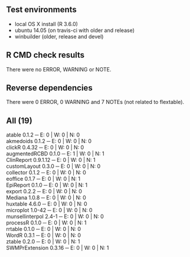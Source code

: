 ## Test environments

- local OS X install (R 3.6.0)
- ubuntu 14.05 (on travis-ci with older and release)
- winbuilder (older, release and devel)

## R CMD check results

There were no ERROR, WARNING or NOTE. 

## Reverse dependencies

There were 0 ERROR, 0 WARNING and 7 NOTEs (not related to flextable). 

## All (19)

atable 0.1.2             ─ E: 0     | W: 0     | N: 0                                        
akmedoids 0.1.2          ─ E: 0     | W: 0     | N: 0                                        
clickR 0.4.32            ─ E: 0     | W: 0     | N: 0                                        
augmentedRCBD 0.1.0      ─ E: 1     | W: 0     | N: 1                                        
ClinReport 0.9.1.12      ─ E: 0     | W: 0     | N: 1                                        
customLayout 0.3.0       ─ E: 0     | W: 0     | N: 0                                        
collector 0.1.2          ─ E: 0     | W: 0     | N: 0                                        
eoffice 0.1.7            ─ E: 0     | W: 0     | N: 1                                        
EpiReport 0.1.0          ─ E: 0     | W: 0     | N: 1                                        
export 0.2.2             ─ E: 0     | W: 0     | N: 0                                        
Mediana 1.0.8            ─ E: 0     | W: 0     | N: 0                                        
huxtable 4.6.0           ─ E: 0     | W: 0     | N: 0                                        
microplot 1.0-42         ─ E: 0     | W: 0     | N: 0                                        
munsellinterpol 2.4-1    ─ E: 0     | W: 0     | N: 0                                        
processR 0.1.0           ─ E: 0     | W: 0     | N: 1                                        
rrtable 0.1.0            ─ E: 0     | W: 0     | N: 0                                        
WordR 0.3.1              ─ E: 0     | W: 0     | N: 0                                        
ztable 0.2.0             ─ E: 0     | W: 0     | N: 1                                        
SWMPrExtension 0.3.16    ─ E: 0     | W: 0     | N: 1   

